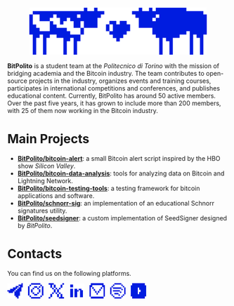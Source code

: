 <p align="center">
  <img width="80%" src="./icon-bitpolito-bull&cow.svg" alt="BitPolito Logo" />
</p>

**BitPolito** is a student team at the *Politecnico di Torino* with the mission of bridging academia and the Bitcoin industry. The team contributes to open-source projects in the industry, organizes events and training courses, participates in international competitions and conferences, and publishes educational content. Currently, BitPolito has around 50 active members. Over the past five years, it has grown to include more than 200 members, with 25 of them now working in the Bitcoin industry.

# Main Projects

- **[BitPolito/bitcoin-alert](https://github.com/BitPolito/bitcoin-alert)**: a small Bitcoin alert script inspired by the HBO show *Silicon Valley*.
- **[BitPolito/bitcoin-data-analysis](https://github.com/BitPolito/bitcoin-data-analysis)**: tools for analyzing data on Bitcoin and Lightning Network.
- **[BitPolito/bitcoin-testing-tools](https://github.com/BitPolito/bitcoin-testing-tools)**: a testing framework for bitcoin applications and software.
- **[BitPolito/schnorr-sig](https://github.com/BitPolito/schnorr-sig)**: an implementation of an educational Schnorr signatures utility.
- **[BitPolito/seedsigner](https://github.com/BitPolito/seedsigner)**: a custom implementation of SeedSigner designed by *BitPolito*.

# Contacts
You can find us on the following platforms.

[<img height="35" width="35" src="./telegram.png" alt="BitPolito | Telegram Forum" />][telegram] &nbsp;
[<img height="35" width="35" src="./instagram.png" alt="BitPolito | Instagram" />][instagram] &nbsp;
[<img height="35" width="35" src="./x.png" alt="BitPolito | X" />][X] &nbsp;
[<img height="35" width="35" src="./linkedin.png" alt="BitPolito | LinkedIn" />][linkedin] &nbsp;
[<img height="35" width="35" src="./email.png" alt="BitPolito | Email" />][email] &nbsp;
[<img height="35" width="35" src="./spotify.png" alt="BitPolito | Spotify" />][spotify] &nbsp;
[<img height="35" width="35" src="./youtube.png" alt="BitPolito | YouTube" />][youtube] &nbsp;

[telegram]: https://t.me/BitPolito
[instagram]: https://www.instagram.com/bitpolito/
[X]: https://x.com/bitpolito
[youtube]: https://www.youtube.com/BitPolito
[spotify]: https://open.spotify.com/show/3xXqSrkyLloGhTozWMnuhH
[linkedin]: https://www.linkedin.com/company/bitpolito
[email]: mailto:info.bitpolito@protonmail.com

